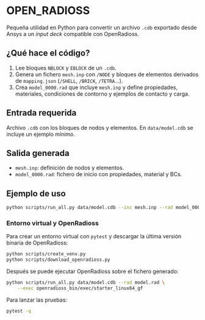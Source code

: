 # OPEN_RADIOSS

Pequeña utilidad en Python para convertir un archivo ``.cdb`` exportado desde
Ansys a un *input deck* compatible con OpenRadioss.

## ¿Qué hace el código?

1. Lee bloques ``NBLOCK`` y ``EBLOCK`` de un ``.cdb``.
2. Genera un fichero ``mesh.inp`` con ``/NODE`` y bloques de elementos
   derivados de ``mapping.json`` (``/SHELL``, ``/BRICK``, ``/TETRA``...).
3. Crea ``model_0000.rad`` que incluye ``mesh.inp`` y define propiedades,
   materiales, condiciones de contorno y ejemplos de contacto y carga.

## Entrada requerida

Archivo ``.cdb`` con los bloques de nodos y elementos. En ``data/model.cdb`` se
incluye un ejemplo mínimo.

## Salida generada

 - ``mesh.inp``: definición de nodos y elementos.
 - ``model_0000.rad``: fichero de inicio con propiedades, material y BCs.

## Ejemplo de uso

```bash
python scripts/run_all.py data/model.cdb --inc mesh.inp --rad model_0000.rad
```

### Entorno virtual y OpenRadioss

Para crear un entorno virtual con `pytest` y descargar la última
versión binaria de OpenRadioss:

```bash
python scripts/create_venv.py
python scripts/download_openradioss.py
```

Después se puede ejecutar OpenRadioss sobre el fichero generado:

```bash
python scripts/run_all.py data/model.cdb --rad model.rad \
    --exec openradioss_bin/exec/starter_linux64_gf
```

Para lanzar las pruebas:

```bash
pytest -q
```
